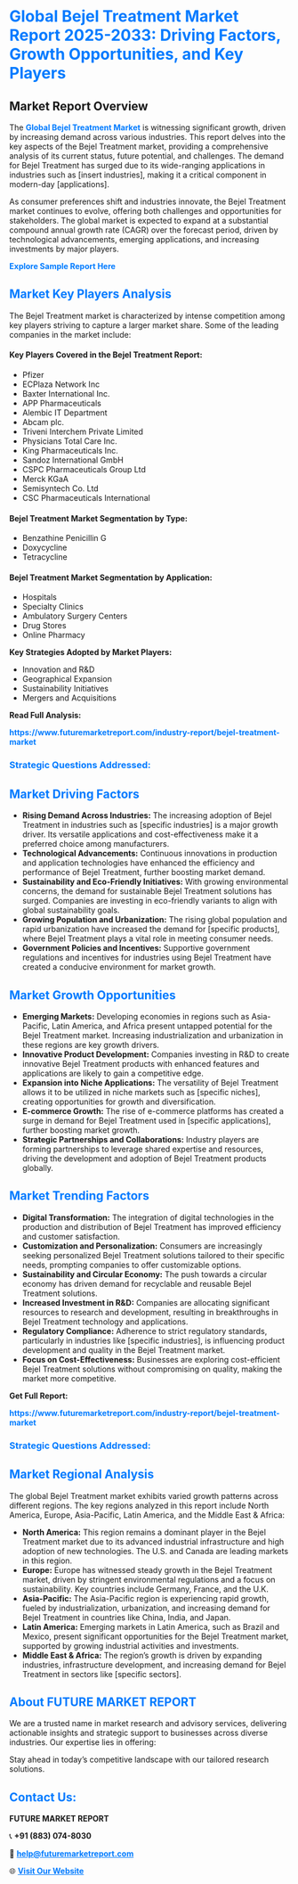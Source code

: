 <h1 style="color: #007BFF;">Global Bejel Treatment Market Report 2025-2033: Driving Factors, Growth Opportunities, and Key Players</h1>

<section id="overview">
<h2>Market Report Overview</h2>
<p>The <a href="https://www.futuremarketreport.com/industry-report/bejel-treatment-market" style="color: #007BFF; text-decoration: none;"><strong>Global Bejel Treatment Market</strong></a> is witnessing significant growth, driven by increasing demand across various industries. This report delves into the key aspects of the Bejel Treatment market, providing a comprehensive analysis of its current status, future potential, and challenges. The demand for Bejel Treatment has surged due to its wide-ranging applications in industries such as [insert industries], making it a critical component in modern-day [applications].</p>
<p>As consumer preferences shift and industries innovate, the Bejel Treatment market continues to evolve, offering both challenges and opportunities for stakeholders. The global market is expected to expand at a substantial compound annual growth rate (CAGR) over the forecast period, driven by technological advancements, emerging applications, and increasing investments by major players.</p>
</section>

<section id="overview">
<p><a href="https://www.futuremarketreport.com/request-sample/reportId=78899" style="color: #007BFF; text-decoration: none;"><strong>Explore Sample Report Here</strong></a></p>
</section>

<section id="key-players">
<h2 style="color: #007BFF;">Market Key Players Analysis</h2>
<p>The Bejel Treatment market is characterized by intense competition among key players striving to capture a larger market share. Some of the leading companies in the market include:</p>
<h4>Key Players Covered in the Bejel Treatment Report:</h4>
<ul><li>Pfizer</li><li>ECPlaza Network Inc</li><li>Baxter International Inc.</li><li>APP Pharmaceuticals</li><li>Alembic IT Department</li><li>Abcam plc.</li><li>Triveni Interchem Private Limited</li><li>Physicians Total Care Inc.</li><li>King Pharmaceuticals Inc.</li><li>Sandoz International GmbH</li><li>CSPC Pharmaceuticals Group Ltd</li><li>Merck KGaA</li><li>Semisyntech Co. Ltd</li><li>CSC Pharmaceuticals International</li></ul>
<h4>Bejel Treatment Market Segmentation by Type:</h4>
<ul><li>Benzathine Penicillin G</li><li>Doxycycline</li><li>Tetracycline</li></ul>

<h4>Bejel Treatment Market Segmentation by Application:</h4>
<ul><li>Hospitals</li><li>Specialty Clinics</li><li>Ambulatory Surgery Centers</li><li>Drug Stores</li><li>Online Pharmacy</li></ul>
<p><strong>Key Strategies Adopted by Market Players:</strong></p>
<ul>
<li>Innovation and R&D</li>
<li>Geographical Expansion</li>
<li>Sustainability Initiatives</li>
<li>Mergers and Acquisitions</li>
</ul>
</section>

<section>
<p><strong>Read Full Analysis: </strong></p><a href="https://www.futuremarketreport.com/industry-report/bejel-treatment-market" style="color: #007BFF; text-decoration: none;"><strong>https://www.futuremarketreport.com/industry-report/bejel-treatment-market</strong></a>
<h3 style="color: #007BFF;">Strategic Questions Addressed:</h3>
</section>

<section id="driving-factors">
<h2 style="color: #007BFF;">Market Driving Factors</h2>
<ul>
<li><strong>Rising Demand Across Industries:</strong> The increasing adoption of Bejel Treatment in industries such as [specific industries] is a major growth driver. Its versatile applications and cost-effectiveness make it a preferred choice among manufacturers.</li>
<li><strong>Technological Advancements:</strong> Continuous innovations in production and application technologies have enhanced the efficiency and performance of Bejel Treatment, further boosting market demand.</li>
<li><strong>Sustainability and Eco-Friendly Initiatives:</strong> With growing environmental concerns, the demand for sustainable Bejel Treatment solutions has surged. Companies are investing in eco-friendly variants to align with global sustainability goals.</li>
<li><strong>Growing Population and Urbanization:</strong> The rising global population and rapid urbanization have increased the demand for [specific products], where Bejel Treatment plays a vital role in meeting consumer needs.</li>
<li><strong>Government Policies and Incentives:</strong> Supportive government regulations and incentives for industries using Bejel Treatment have created a conducive environment for market growth.</li>
</ul>
</section>

<section id="growth-opportunities">
<h2 style="color: #007BFF;">Market Growth Opportunities</h2>
<ul>
<li><strong>Emerging Markets:</strong> Developing economies in regions such as Asia-Pacific, Latin America, and Africa present untapped potential for the Bejel Treatment market. Increasing industrialization and urbanization in these regions are key growth drivers.</li>
<li><strong>Innovative Product Development:</strong> Companies investing in R&D to create innovative Bejel Treatment products with enhanced features and applications are likely to gain a competitive edge.</li>
<li><strong>Expansion into Niche Applications:</strong> The versatility of Bejel Treatment allows it to be utilized in niche markets such as [specific niches], creating opportunities for growth and diversification.</li>
<li><strong>E-commerce Growth:</strong> The rise of e-commerce platforms has created a surge in demand for Bejel Treatment used in [specific applications], further boosting market growth.</li>
<li><strong>Strategic Partnerships and Collaborations:</strong> Industry players are forming partnerships to leverage shared expertise and resources, driving the development and adoption of Bejel Treatment products globally.</li>
</ul>
</section>

<section id="trending-factors">
<h2 style="color: #007BFF;">Market Trending Factors</h2>
<ul>
<li><strong>Digital Transformation:</strong> The integration of digital technologies in the production and distribution of Bejel Treatment has improved efficiency and customer satisfaction.</li>
<li><strong>Customization and Personalization:</strong> Consumers are increasingly seeking personalized Bejel Treatment solutions tailored to their specific needs, prompting companies to offer customizable options.</li>
<li><strong>Sustainability and Circular Economy:</strong> The push towards a circular economy has driven demand for recyclable and reusable Bejel Treatment solutions.</li>
<li><strong>Increased Investment in R&D:</strong> Companies are allocating significant resources to research and development, resulting in breakthroughs in Bejel Treatment technology and applications.</li>
<li><strong>Regulatory Compliance:</strong> Adherence to strict regulatory standards, particularly in industries like [specific industries], is influencing product development and quality in the Bejel Treatment market.</li>
<li><strong>Focus on Cost-Effectiveness:</strong> Businesses are exploring cost-efficient Bejel Treatment solutions without compromising on quality, making the market more competitive.</li>
</ul>
</section>

<section>
<p><strong>Get Full Report: </strong></p><a href="https://www.futuremarketreport.com/industry-report/bejel-treatment-market" style="color: #007BFF; text-decoration: none;"><strong>https://www.futuremarketreport.com/industry-report/bejel-treatment-market</strong></a>
<h3 style="color: #007BFF;">Strategic Questions Addressed:</h3>
</section>


<section id="regional-analysis">
<h2 style="color: #007BFF;">Market Regional Analysis</h2>
<p>The global Bejel Treatment market exhibits varied growth patterns across different regions. The key regions analyzed in this report include North America, Europe, Asia-Pacific, Latin America, and the Middle East & Africa:</p>
<ul>
<li><strong>North America:</strong> This region remains a dominant player in the Bejel Treatment market due to its advanced industrial infrastructure and high adoption of new technologies. The U.S. and Canada are leading markets in this region.</li>
<li><strong>Europe:</strong> Europe has witnessed steady growth in the Bejel Treatment market, driven by stringent environmental regulations and a focus on sustainability. Key countries include Germany, France, and the U.K.</li>
<li><strong>Asia-Pacific:</strong> The Asia-Pacific region is experiencing rapid growth, fueled by industrialization, urbanization, and increasing demand for Bejel Treatment in countries like China, India, and Japan.</li>
<li><strong>Latin America:</strong> Emerging markets in Latin America, such as Brazil and Mexico, present significant opportunities for the Bejel Treatment market, supported by growing industrial activities and investments.</li>
<li><strong>Middle East & Africa:</strong> The region’s growth is driven by expanding industries, infrastructure development, and increasing demand for Bejel Treatment in sectors like [specific sectors].</li>
</ul>
</section>

<footer>
<h2 style="color: #007BFF;">About FUTURE MARKET REPORT</h2>
<p>We are a trusted name in market research and advisory services, delivering actionable insights and strategic support to businesses across diverse industries. Our expertise lies in offering:</p>

<p>Stay ahead in today’s competitive landscape with our tailored research solutions.</p>

<h2 style="color: #007BFF;">Contact Us:</h2>
<p><strong>FUTURE MARKET REPORT</strong></p>
<p>📞 <strong>+91 (883) 074-8030</strong></p>
<p>📧 <strong><a href="mailto:help@futuremarketreport.com" style="color: #007BFF;">help@futuremarketreport.com</a></strong></p>
<p>🌐 <strong><a href="https://www.futuremarketreport.com/" style="color: #007BFF;">Visit Our Website</a></strong></p>
</footer>
